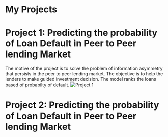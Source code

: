 # My Projects

Project 1: Predicting the probability of Loan Default in Peer to Peer lending Market
=======================================================================================

The motive of the project is to solve the problem of information asymmetry that persists in the peer to peer lending market. The objective is to help the lenders to make guided investment decision. The model ranks the loans based of probabilty of default.
![Project 1](https://user-images.githubusercontent.com/67180294/101998598-c3aa0480-3ca2-11eb-85ca-c84c01a7f804.JPG)


Project 2: Predicting the probability of Loan Default in Peer to Peer lending Market
=======================================================================================
